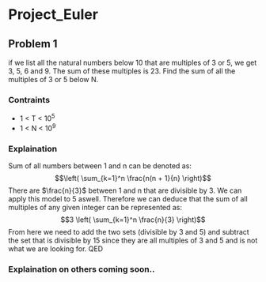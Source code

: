 # Project_Euler

## Problem 1
if we list all the natural numbers below 10 that are multiples of 3 or 5, we get 3, 5, 6 and 9. The sum of these multiples is 23.
Find the sum of all the multiples of 3 or 5 below N.

### Contraints
- 1 < T < $10^5$
- 1 < N < $10^9$

### Explaination
Sum of all numbers between 1 and n can be denoted as:
$$\left( \sum_{k=1}^n \frac{n(n + 1}{n} \right)$$
There are $\frac{n}{3}$ between 1 and n that are divisible by 3. We can apply this model to 5 aswell. Therefore we can deduce that the sum of all multiples of any given integer can be represented as:
$$3  \left( \sum_{k=1}^n \frac{n}{3} \right)$$
From here we need to add the two sets (divisible by 3 and 5) and subtract the set that is divisible by 15 since they are all multiples of 3 and 5 and is not what we are looking for. QED
  
### Explaination on others coming soon..
